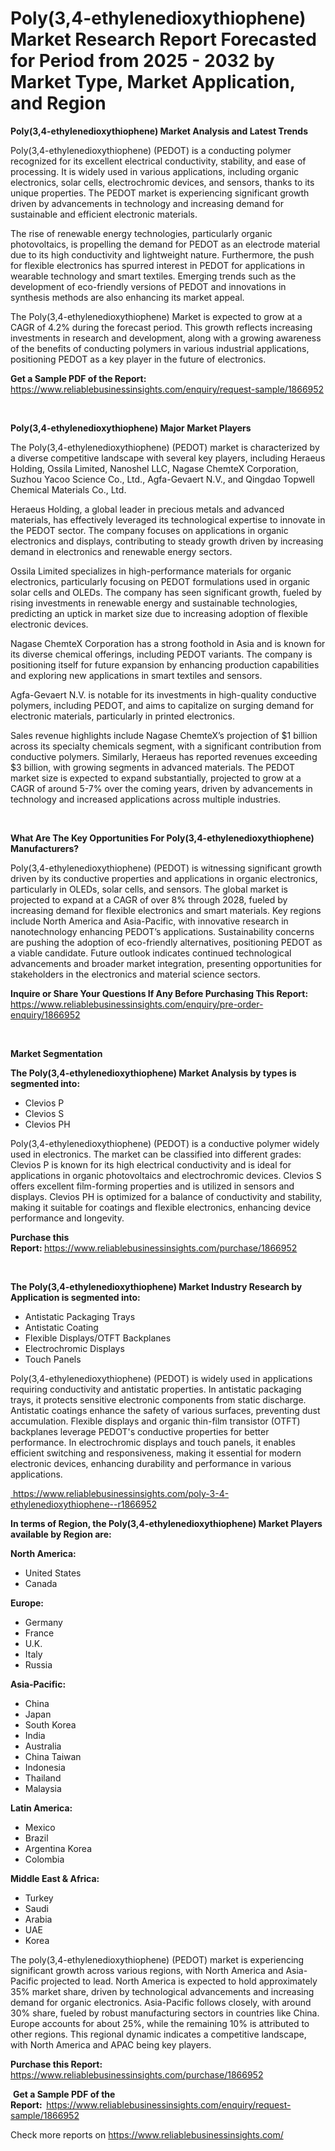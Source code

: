 <p><h1>Poly(3,4-ethylenedioxythiophene) Market Research Report Forecasted for Period from 2025 -  2032 by Market Type, Market Application, and Region</h1></p><p><strong>Poly(3,4-ethylenedioxythiophene) Market Analysis and Latest Trends</strong></p>
<p><p>Poly(3,4-ethylenedioxythiophene) (PEDOT) is a conducting polymer recognized for its excellent electrical conductivity, stability, and ease of processing. It is widely used in various applications, including organic electronics, solar cells, electrochromic devices, and sensors, thanks to its unique properties. The PEDOT market is experiencing significant growth driven by advancements in technology and increasing demand for sustainable and efficient electronic materials.</p><p>The rise of renewable energy technologies, particularly organic photovoltaics, is propelling the demand for PEDOT as an electrode material due to its high conductivity and lightweight nature. Furthermore, the push for flexible electronics has spurred interest in PEDOT for applications in wearable technology and smart textiles. Emerging trends such as the development of eco-friendly versions of PEDOT and innovations in synthesis methods are also enhancing its market appeal.</p><p>The Poly(3,4-ethylenedioxythiophene) Market is expected to grow at a CAGR of 4.2% during the forecast period. This growth reflects increasing investments in research and development, along with a growing awareness of the benefits of conducting polymers in various industrial applications, positioning PEDOT as a key player in the future of electronics.</p></p>
<p><strong>Get a Sample PDF of the Report:&nbsp;</strong> <a href="https://www.reliablebusinessinsights.com/enquiry/request-sample/1866952?utm_campaign=3074&utm_medium=2&utm_source=Github&utm_content=ia&utm_term=03042025&utm_id=poly34-ethylenedioxythiophene">https://www.reliablebusinessinsights.com/enquiry/request-sample/1866952</a></p>
<p>&nbsp;</p>
<p><strong>Poly(3,4-ethylenedioxythiophene) Major Market Players</strong></p>
<p><p>The Poly(3,4-ethylenedioxythiophene) (PEDOT) market is characterized by a diverse competitive landscape with several key players, including Heraeus Holding, Ossila Limited, Nanoshel LLC, Nagase ChemteX Corporation, Suzhou Yacoo Science Co., Ltd., Agfa-Gevaert N.V., and Qingdao Topwell Chemical Materials Co., Ltd. </p><p>Heraeus Holding, a global leader in precious metals and advanced materials, has effectively leveraged its technological expertise to innovate in the PEDOT sector. The company focuses on applications in organic electronics and displays, contributing to steady growth driven by increasing demand in electronics and renewable energy sectors.</p><p>Ossila Limited specializes in high-performance materials for organic electronics, particularly focusing on PEDOT formulations used in organic solar cells and OLEDs. The company has seen significant growth, fueled by rising investments in renewable energy and sustainable technologies, predicting an uptick in market size due to increasing adoption of flexible electronic devices.</p><p>Nagase ChemteX Corporation has a strong foothold in Asia and is known for its diverse chemical offerings, including PEDOT variants. The company is positioning itself for future expansion by enhancing production capabilities and exploring new applications in smart textiles and sensors.</p><p>Agfa-Gevaert N.V. is notable for its investments in high-quality conductive polymers, including PEDOT, and aims to capitalize on surging demand for electronic materials, particularly in printed electronics.</p><p>Sales revenue highlights include Nagase ChemteX’s projection of $1 billion across its specialty chemicals segment, with a significant contribution from conductive polymers. Similarly, Heraeus has reported revenues exceeding $3 billion, with growing segments in advanced materials. The PEDOT market size is expected to expand substantially, projected to grow at a CAGR of around 5-7% over the coming years, driven by advancements in technology and increased applications across multiple industries.</p></p>
<p>&nbsp;</p>
<p><strong>What Are The Key Opportunities For Poly(3,4-ethylenedioxythiophene) Manufacturers?</strong></p>
<p><p>Poly(3,4-ethylenedioxythiophene) (PEDOT) is witnessing significant growth driven by its conductive properties and applications in organic electronics, particularly in OLEDs, solar cells, and sensors. The global market is projected to expand at a CAGR of over 8% through 2028, fueled by increasing demand for flexible electronics and smart materials. Key regions include North America and Asia-Pacific, with innovative research in nanotechnology enhancing PEDOT’s applications. Sustainability concerns are pushing the adoption of eco-friendly alternatives, positioning PEDOT as a viable candidate. Future outlook indicates continued technological advancements and broader market integration, presenting opportunities for stakeholders in the electronics and material science sectors.</p></p>
<p><strong>Inquire or Share Your Questions If Any Before Purchasing This Report:</strong> <a href="https://www.reliablebusinessinsights.com/enquiry/pre-order-enquiry/1866952?utm_campaign=3074&utm_medium=2&utm_source=Github&utm_content=ia&utm_term=03042025&utm_id=poly34-ethylenedioxythiophene">https://www.reliablebusinessinsights.com/enquiry/pre-order-enquiry/1866952</a></p>
<p>&nbsp;</p>
<p><strong>Market Segmentation</strong></p>
<p><strong>The Poly(3,4-ethylenedioxythiophene) Market Analysis by types is segmented into:</strong></p>
<p><ul><li>Clevios P</li><li>Clevios S</li><li>Clevios PH</li></ul></p>
<p><p>Poly(3,4-ethylenedioxythiophene) (PEDOT) is a conductive polymer widely used in electronics. The market can be classified into different grades: Clevios P is known for its high electrical conductivity and is ideal for applications in organic photovoltaics and electrochromic devices. Clevios S offers excellent film-forming properties and is utilized in sensors and displays. Clevios PH is optimized for a balance of conductivity and stability, making it suitable for coatings and flexible electronics, enhancing device performance and longevity.</p></p>
<p><strong>Purchase this Report:&nbsp;</strong><a href="https://www.reliablebusinessinsights.com/purchase/1866952?utm_campaign=3074&utm_medium=2&utm_source=Github&utm_content=ia&utm_term=03042025&utm_id=poly34-ethylenedioxythiophene">https://www.reliablebusinessinsights.com/purchase/1866952</a></p>
<p>&nbsp;</p>
<p><strong>The Poly(3,4-ethylenedioxythiophene) Market Industry Research by Application is segmented into:</strong></p>
<p><ul><li>Antistatic Packaging Trays</li><li>Antistatic Coating</li><li>Flexible Displays/OTFT Backplanes</li><li>Electrochromic Displays</li><li>Touch Panels</li></ul></p>
<p><p>Poly(3,4-ethylenedioxythiophene) (PEDOT) is widely used in applications requiring conductivity and antistatic properties. In antistatic packaging trays, it protects sensitive electronic components from static discharge. Antistatic coatings enhance the safety of various surfaces, preventing dust accumulation. Flexible displays and organic thin-film transistor (OTFT) backplanes leverage PEDOT's conductive properties for better performance. In electrochromic displays and touch panels, it enables efficient switching and responsiveness, making it essential for modern electronic devices, enhancing durability and performance in various applications.</p></p>
<p><a href="https://www.reliablebusinessinsights.com/poly-3-4-ethylenedioxythiophene--r1866952?utm_campaign=3074&utm_medium=2&utm_source=Github&utm_content=ia&utm_term=03042025&utm_id=poly34-ethylenedioxythiophene">&nbsp;https://www.reliablebusinessinsights.com/poly-3-4-ethylenedioxythiophene--r1866952</a></p>
<p><strong>In terms of Region, the Poly(3,4-ethylenedioxythiophene) Market Players available by Region are:</strong></p>
<p>
    <p> <strong> North America: </strong>
        <ul>
            <li>United States</li>
            <li>Canada</li>
        </ul>
        </p> 
    <p> <strong> Europe: </strong>
        <ul>
            <li>Germany</li>
            <li>France</li>
            <li>U.K.</li>
            <li>Italy</li>
            <li>Russia</li>
        </ul>
        </p> 
    <p> <strong> Asia-Pacific: </strong>
        <ul>
            <li>China</li>
            <li>Japan</li>
            <li>South Korea</li>
            <li>India</li>
            <li>Australia</li>
            <li>China Taiwan</li>
            <li>Indonesia</li>
            <li>Thailand</li>
            <li>Malaysia</li>
        </ul>
        </p> 
    <p> <strong> Latin America: </strong>
        <ul>
            <li>Mexico</li>
            <li>Brazil</li>
            <li>Argentina Korea</li>
            <li>Colombia</li>
        </ul>
        </p> 
    <p> <strong> Middle East & Africa: </strong>
        <ul>
            <li>Turkey</li>
            <li>Saudi</li>
            <li>Arabia</li>
            <li>UAE</li>
            <li>Korea</li>
        </ul>
    </p>
    </p>
<p><p>The poly(3,4-ethylenedioxythiophene) (PEDOT) market is experiencing significant growth across various regions, with North America and Asia-Pacific projected to lead. North America is expected to hold approximately 35% market share, driven by technological advancements and increasing demand for organic electronics. Asia-Pacific follows closely, with around 30% share, fueled by robust manufacturing sectors in countries like China. Europe accounts for about 25%, while the remaining 10% is attributed to other regions. This regional dynamic indicates a competitive landscape, with North America and APAC being key players.</p></p>
<p><strong>Purchase this Report: </strong><a href="https://www.reliablebusinessinsights.com/purchase/1866952?utm_campaign=3074&utm_medium=2&utm_source=Github&utm_content=ia&utm_term=03042025&utm_id=poly34-ethylenedioxythiophene">https://www.reliablebusinessinsights.com/purchase/1866952</a></p>
<p>&nbsp;<strong>Get a Sample PDF of the Report:&nbsp;&nbsp;</strong><a href="https://www.reliablebusinessinsights.com/enquiry/request-sample/1866952?utm_campaign=3074&utm_medium=2&utm_source=Github&utm_content=ia&utm_term=03042025&utm_id=poly34-ethylenedioxythiophene">https://www.reliablebusinessinsights.com/enquiry/request-sample/1866952</a></p>
<p><strong></strong></p>
<p>Check more reports on <a href="https://www.reliablebusinessinsights.com/?utm_campaign=3074&utm_medium=2&utm_source=Github&utm_content=ia&utm_term=03042025&utm_id=poly34-ethylenedioxythiophene">https://www.reliablebusinessinsights.com/</a></p>